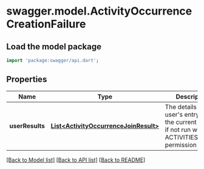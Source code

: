 # swagger.model.ActivityOccurrenceCreationFailure

## Load the model package
```dart
import 'package:swagger/api.dart';
```

## Properties
Name | Type | Description | Notes
------------ | ------------- | ------------- | -------------
**userResults** | [**List&lt;ActivityOccurrenceJoinResult&gt;**](ActivityOccurrenceJoinResult.md) | The details of each user&#39;s entry, or just the current user&#39;s if not run with ACTIVITIES_ADMIN permission | [optional] [default to []]

[[Back to Model list]](../README.md#documentation-for-models) [[Back to API list]](../README.md#documentation-for-api-endpoints) [[Back to README]](../README.md)


